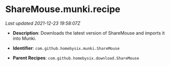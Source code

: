 # ShareMouse.munki.recipe

_Last updated 2021-12-23 19:58:07Z_

- **Description**: Downloads the latest version of ShareMouse and imports it into Munki.

- **Identifier**: `com.github.homebysix.munki.ShareMouse`

- **Parent Recipes**: `com.github.homebysix.download.ShareMouse`